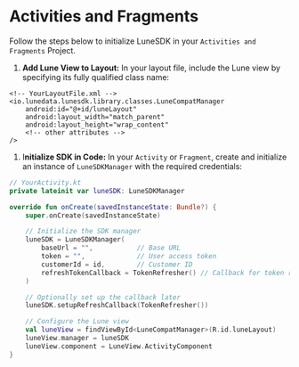 # Activities and Fragments

Follow the steps below to initialize LuneSDK in your `Activities and Fragments` Project.

1. **Add Lune View to Layout:** In your layout file, include the Lune view by specifying its fully qualified class name:

```django
<!-- YourLayoutFile.xml -->
<io.lunedata.lunesdk.library.classes.LuneCompatManager
    android:id="@+id/luneLayout"
    android:layout_width="match_parent"
    android:layout_height="wrap_content"
    <!-- other attributes -->
/>
```

1. I**nitialize SDK in Code:** In your `Activity` or `Fragment`, create and initialize an instance of `LuneSDKManager` with the required credentials:

```kotlin
// YourActivity.kt
private lateinit var luneSDK: LuneSDKManager

override fun onCreate(savedInstanceState: Bundle?) {
    super.onCreate(savedInstanceState)

    // Initialize the SDK manager
    luneSDK = LuneSDKManager(
        baseUrl = "",           // Base URL
        token = "",             // User access token
        customerId = id,        // Customer ID
        refreshTokenCallback = TokenRefresher() // Callback for token refresh
    )

    // Optionally set up the callback later
    luneSDK.setupRefreshCallback(TokenRefresher())

    // Configure the Lune view
    val luneView = findViewById<LuneCompatManager>(R.id.luneLayout)
    luneView.manager = luneSDK
    luneView.component = LuneView.ActivityComponent
}
```
